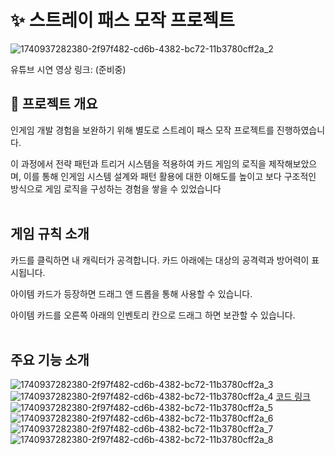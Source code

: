 # **✨ 스트레이 패스 모작 프로젝트**
![1740937282380-2f97f482-cd6b-4382-bc72-11b3780cff2a_2](https://github.com/user-attachments/assets/9c28ef14-2502-4460-b7d1-35884e4690cb)

유튜브 시연 영상 링크: (준비중)

## **🎯 프로젝트 개요**
인게임 개발 경험을 보완하기 위해 별도로 스트레이 패스 모작 프로젝트를 진행하였습니다.

이 과정에서 전략 패턴과 트리거 시스템을 적용하여 카드 게임의 로직을 제작해보았으며,
이를 통해 인게임 시스템 설계와 패턴 활용에 대한 이해도를 높이고 보다 구조적인 방식으로 게임 로직을 구성하는 경험을 쌓을 수 있었습니다
<br/><br/>
## **게임 규칙 소개**
카드를 클릭하면 내 캐릭터가 공격합니다.
카드 아래에는 대상의 공격력과 방어력이 표시됩니다.

아이템 카드가 등장하면 드래그 앤 드롭을 통해 사용할 수 있습니다.

아이템 카드를 오른쪽 아래의 인벤토리 칸으로 드래그 하면 보관할 수 있습니다.
<br/><br/>
## **주요 기능 소개**
![1740937282380-2f97f482-cd6b-4382-bc72-11b3780cff2a_3](https://github.com/user-attachments/assets/6b7eabec-51cc-4689-a9b1-978155d4b6a9)
![1740937282380-2f97f482-cd6b-4382-bc72-11b3780cff2a_4](https://github.com/user-attachments/assets/442127ab-e1c2-4e29-af73-c6128b38473a)
[코드 링크](https://github.com/scvtzp/TeamAwesomeCard/blob/73f9c27374b52b871b445d825d6840a2b5fe0378/Assets/Scripts/Manager/TriggerManager.cs)
![1740937282380-2f97f482-cd6b-4382-bc72-11b3780cff2a_5](https://github.com/user-attachments/assets/2f667cb1-40a1-4b36-8048-bfa3dfaaeddc)
![1740937282380-2f97f482-cd6b-4382-bc72-11b3780cff2a_6](https://github.com/user-attachments/assets/a220dc3b-3823-494d-a079-66ee489dd4bc)
![1740937282380-2f97f482-cd6b-4382-bc72-11b3780cff2a_7](https://github.com/user-attachments/assets/7916460f-fdc6-4f8c-b4d5-7c259e6c0b62)
![1740937282380-2f97f482-cd6b-4382-bc72-11b3780cff2a_8](https://github.com/user-attachments/assets/a307f3a8-4e2d-4244-bfad-2d80db5fe500)
